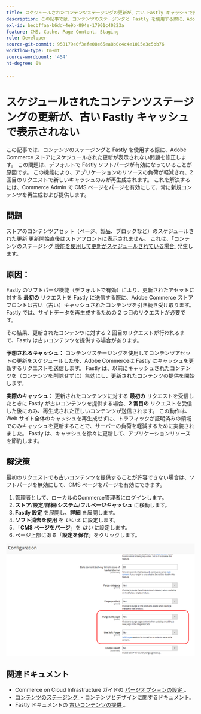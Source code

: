 ```yaml
---
title: スケジュールされたコンテンツステージングの更新が、古い Fastly キャッシュで表示されない
description: この記事では、コンテンツのステージングと Fastly を使用する際に、Adobe Commerce ストアにスケジュールされた更新が表示されない問題を修正します。 この問題は、デフォルトで Fastly ソフトパージが有効になっていることが原因です。 この機能により、アプリケーションのリソースの負荷が軽減され、2 回目のリクエストで新しいキャッシュのみが再生成されます。 これを解決するには、Commerce Admin で CMS ページをパージを有効にして、常に新規コンテンツを再生成および提供します。
exl-id: becbffaa-b6dd-4e9b-894e-17901c40223a
feature: CMS, Cache, Page Content, Staging
role: Developer
source-git-commit: 958179e0f3efe08e65ea8b0c4c4e1015e3c5bb76
workflow-type: tm+mt
source-wordcount: '454'
ht-degree: 0%

---
```


# スケジュールされたコンテンツステージングの更新が、古い Fastly キャッシュで表示されない

この記事では、コンテンツのステージングと Fastly を使用する際に、Adobe Commerce ストアにスケジュールされた更新が表示されない問題を修正します。 この問題は、デフォルトで Fastly ソフトパージが有効になっていることが原因です。 この機能により、アプリケーションのリソースの負荷が軽減され、2 回目のリクエストで新しいキャッシュのみが再生成されます。 これを解決するには、Commerce Admin で CMS ページをパージを有効にして、常に新規コンテンツを再生成および提供します。

## 問題

ストアのコンテンツアセット（ページ、製品、ブロックなど）のスケジュールされた更新 更新開始直後はストアフロントに表示されません。 これは、「コンテンツのステージング [&#x200B; 機能を使用して更新がスケジュールされている場合 &#x200B;](https://experienceleague.adobe.com/docs/commerce-admin/content-design/staging/content-staging.html?lang=ja) 発生します。

## 原因：

Fastly のソフトパージ機能（デフォルトで有効）により、更新されたアセットに対する **最初の** リクエストを Fastly に送信する際に、Adobe Commerce ストアフロントは古い（古い）キャッシュされたコンテンツを引き続き受け取ります。 Fastly では、サイトデータを再生成するための 2 つ目のリクエストが必要です。

その結果、更新されたコンテンツに対する 2 回目のリクエストが行われるまで、Fastly は古いコンテンツを提供する場合があります。

**予想されるキャッシュ：** コンテンツステージングを使用してコンテンツアセットの更新をスケジュールした後、Adobe Commerceは Fastly にキャッシュを更新するリクエストを送信します。 Fastly は、以前にキャッシュされたコンテンツを（コンテンツを削除せずに）無効にし、更新されたコンテンツの提供を開始します。

**実際のキャッシュ：** 更新されたコンテンツに対する **最初の** リクエストを受信したときに Fastly が古いコンテンツを提供する場合、**2 番目の** リクエストを受信した後にのみ、再生成された正しいコンテンツが送信されます。 この動作は、Web サイト全体のキャッシュを再生成せずに、トラフィックが証明済みの領域でのみキャッシュを更新することで、サーバーの負荷を軽減するために実装されました。 Fastly は、キャッシュを徐々に更新して、アプリケーションリソースを節約します。

## 解決策

最初のリクエストでも古いコンテンツを提供することが許容できない場合は、ソフトパージを無効にして、CMS ページをパージを有効にできます。

1. 管理者として、ローカルのCommerce管理者にログインします。
1. **ストア**/**設定**/**詳細**/**システム**/**フルページキャッシュ** に移動します。
1. **Fastly 設定** を展開し、**詳細** を展開します。
1. **ソフト消去を使用** を *いいえ* に設定します。
1. 「**CMS ページをパージ**」を *はい* に設定します。
1. ページ上部にある「**設定を保存**」をクリックします。


![purge_options.png](assets/purge_options.png)

## 関連ドキュメント

* Commerce on Cloud Infrastructure ガイドの [&#x200B; パージオプションの設定 &#x200B;](https://experienceleague.adobe.com/docs/commerce-cloud-service/user-guide/cdn/setup-fastly/fastly-configuration.html?lang=ja)。
* [&#x200B; コンテンツのステージング &#x200B;](https://experienceleague.adobe.com/docs/commerce-admin/content-design/staging/content-staging.html?lang=ja) - コンテンツとデザインに関するドキュメント。
* Fastly ドキュメントの [&#x200B; 古いコンテンツの提供 &#x200B;](https://docs.fastly.com/guides/performance-tuning/serving-stale-content)。
